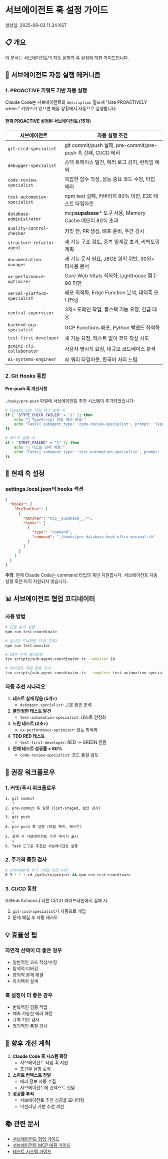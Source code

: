 # 서브에이전트 훅 설정 가이드

생성일: 2025-08-03 11:34 KST

## 📋 개요

이 문서는 서브에이전트의 자동 실행과 훅 설정에 대한 가이드입니다.

## 🤖 서브에이전트 자동 실행 메커니즘

### 1. PROACTIVE 키워드 기반 자동 실행

Claude Code는 서브에이전트의 `description` 필드에 "Use PROACTIVELY when:" 키워드가 있으면 해당 상황에서 자동으로 실행합니다.

#### 현재 PROACTIVE 설정된 서브에이전트 (15개)

| 서브에이전트                 | 자동 실행 조건                                                |
| ---------------------------- | ------------------------------------------------------------- |
| `git-cicd-specialist`        | git commit/push 실패, pre-commit/pre-push 훅 실패, CI/CD 에러 |
| `debugger-specialist`        | 스택 트레이스 발견, 에러 로그 감지, 런타임 예외               |
| `code-review-specialist`     | 복잡한 함수 작성, 성능 중요 코드 수정, 타입 에러              |
| `test-automation-specialist` | npm test 실패, 커버리지 80% 미만, E2E 테스트 타임아웃         |
| `database-administrator`     | mcp**supabase**\* 도구 사용, Memory Cache 메모리 80% 초과            |
| `quality-control-checker`    | 커밋 전, PR 생성, 배포 준비, 주간 감사                        |
| `structure-refactor-agent`   | 새 기능 구조 검토, 중복 임계값 초과, 리팩토링 계획            |
| `documentation-manager`      | 새 기능 문서 필요, JBGE 원칙 위반, 30일+ 미사용 문서          |
| `ux-performance-optimizer`   | Core Web Vitals 최적화, Lighthouse 점수 90 미만               |
| `vercel-platform-specialist` | 배포 최적화, Edge Function 분석, 대역폭 모니터링              |
| `central-supervisor`         | 3개+ 도메인 작업, 풀스택 기능 요청, 긴급 대응                 |
| `backend-gcp-specialist`     | GCP Functions 배포, Python 백엔드 최적화                      |
| `test-first-developer`       | 새 기능 요청, 테스트 없이 코드 작성 시도                      |
| `gemini-cli-collaborator`    | 사용자 명시적 요청, 대규모 코드베이스 분석                    |
| `ai-systems-engineer`        | AI 쿼리 타임아웃, 한국어 처리 느림                            |

### 2. Git Hooks 통합

#### Pre-push 훅 개선사항

`.husky/pre-push` 파일에 서브에이전트 추천 시스템이 추가되었습니다:

```bash
# TypeScript 타입 체크 실패 시
if [ "$TYPE_CHECK_FAILED" = "1" ]; then
    echo "📝 TypeScript 타입 에러 해결:"
    echo "Task({ subagent_type: 'code-review-specialist', prompt: 'TypeScript 타입 에러 수정' })"
fi

# 테스트 실패 시
if [ "$TEST_FAILED" = "1" ]; then
    echo "🧪 테스트 실패 해결:"
    echo "Task({ subagent_type: 'test-automation-specialist', prompt: '실패한 테스트 수정' })"
fi
```

## 🔧 현재 훅 설정

### settings.local.json의 hooks 섹션

```json
{
  "hooks": {
    "PreToolUse": [
      {
        "matcher": "mcp__supabase__.*",
        "hooks": [
          {
            "type": "command",
            "command": "./hooks/pre-database-hook-ultra-minimal.sh"
          }
        ]
      }
    ]
  }
}
```

**주의**: 현재 Claude Code는 command 타입의 훅만 지원합니다. 서브에이전트 자동 실행 훅은 아직 지원되지 않습니다.

## 📊 서브에이전트 협업 코디네이터

### 사용 방법

```bash
# 단일 분석 실행
npm run test:coordinate

# 실시간 모니터링 (5분 간격)
npm run test:monitor

# 10분 간격 모니터링
tsx scripts/sub-agent-coordinator.ts --monitor 10

# 에이전트 작업 완료 표시
tsx scripts/sub-agent-coordinator.ts --complete test-automation-specialist --notes "테스트 3개 수정"
```

### 자동 추천 시나리오

1. **테스트 실패 많음 (5개+)**
   - `debugger-specialist`: 근본 원인 분석
2. **불안정한 테스트 발견**
   - `test-automation-specialist`: 테스트 안정화
3. **느린 테스트 (2초+)**
   - `ux-performance-optimizer`: 성능 최적화
4. **TDD RED 테스트**
   - `test-first-developer`: RED → GREEN 전환
5. **전체 테스트 성공률 < 80%**
   - `code-review-specialist`: 코드 품질 검토

## 🎯 권장 워크플로우

### 1. 커밋/푸시 워크플로우

```
1. git commit
   ↓
2. pre-commit 훅 실행 (lint-staged, 보안 검사)
   ↓
3. git push
   ↓
4. pre-push 훅 실행 (타입 체크, 테스트)
   ↓
5. 실패 시 서브에이전트 추천 메시지 표시
   ↓
6. Task 도구로 추천된 서브에이전트 실행
```

### 2. 주기적 품질 검사

```bash
# crontab에 추가 (매일 오전 9시)
0 9 * * * cd /path/to/project && npm run test:coordinate
```

### 3. CI/CD 통합

GitHub Actions나 다른 CI/CD 파이프라인에서 실패 시:

1. `git-cicd-specialist`가 자동으로 개입
2. 문제 해결 후 자동 재시도

## 💡 효율성 팁

### 자연적 선택이 더 좋은 경우

- 일반적인 코드 작성/수정
- 탐색적 디버깅
- 창의적 문제 해결
- 아키텍처 설계

### 훅 설정이 더 좋은 경우

- 반복적인 검증 작업
- 예측 가능한 에러 패턴
- 규칙 기반 검사
- 정기적인 품질 감사

## 🚀 향후 개선 계획

1. **Claude Code 훅 시스템 확장**
   - 서브에이전트 타입 훅 지원
   - 조건부 실행 로직
2. **스마트 컨텍스트 전달**
   - 에러 정보 자동 수집
   - 서브에이전트에 컨텍스트 전달
3. **성공률 추적**
   - 서브에이전트 추천 성공률 모니터링
   - 머신러닝 기반 추천 개선

## 📚 관련 문서

- [서브에이전트 협업 가이드](/docs/sub-agent-collaboration-guide.md)
- [서브에이전트 MCP 매핑 가이드](/docs/sub-agents-mcp-mapping-guide.md)
- [테스트 시스템 가이드](/docs/testing-system-guide.md)
